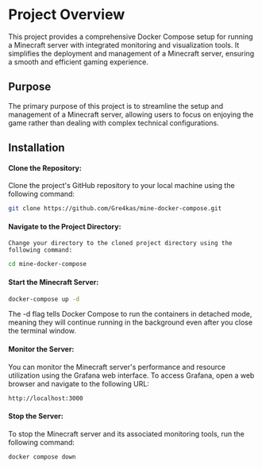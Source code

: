 # Project Overview

This project provides a comprehensive Docker Compose setup for running a Minecraft server with integrated monitoring and visualization tools. It simplifies the deployment and management of a Minecraft server, ensuring a smooth and efficient gaming experience.

## Purpose

The primary purpose of this project is to streamline the setup and management of a Minecraft server, allowing users to focus on enjoying the game rather than dealing with complex technical configurations.

## Installation

#### Clone the Repository:

Clone the project's GitHub repository to your local machine using the following command:

```sh
git clone https://github.com/Gre4kas/mine-docker-compose.git
```

#### Navigate to the Project Directory:

    Change your directory to the cloned project directory using the following command:

```sh
cd mine-docker-compose
```
#### Start the Minecraft Server:

```sh
docker-compose up -d
```
The -d flag tells Docker Compose to run the containers in detached mode, meaning they will continue running in the background even after you close the terminal window.

#### Monitor the Server:

You can monitor the Minecraft server's performance and resource utilization using the Grafana web interface. To access Grafana, open a web browser and navigate to the following URL:

```sh
http://localhost:3000
```

#### Stop the Server:

To stop the Minecraft server and its associated monitoring tools, run the following command:

```sh
docker compose down
```
